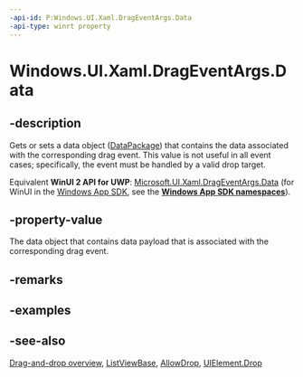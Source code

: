 ```yaml
---
-api-id: P:Windows.UI.Xaml.DragEventArgs.Data
-api-type: winrt property
---
```


<!-- Property syntax
public Windows.ApplicationModel.DataTransfer.DataPackage Data { get;  set; }
-->

# Windows.UI.Xaml.DragEventArgs.Data

## -description
Gets or sets a data object ([DataPackage](../windows.applicationmodel.datatransfer/datapackage.md)) that contains the data associated with the corresponding drag event. This value is not useful in all event cases; specifically, the event must be handled by a valid drop target.

Equivalent **WinUI 2 API for UWP**: [Microsoft.UI.Xaml.DragEventArgs.Data](/windows/winui/api/microsoft.ui.xaml.drageventargs.data) (for WinUI in the [Windows App SDK](/windows/apps/windows-app-sdk/), see the **[Windows App SDK namespaces](/windows/windows-app-sdk/api/winrt/)**).

## -property-value
The data object that contains data payload that is associated with the corresponding drag event.

## -remarks

## -examples

## -see-also
[Drag-and-drop overview](/windows/uwp/design/input/drag-and-drop), [ListViewBase](../windows.ui.xaml.controls/listviewbase.md), [AllowDrop](uielement_allowdrop.md), [UIElement.Drop](uielement_drop.md)
